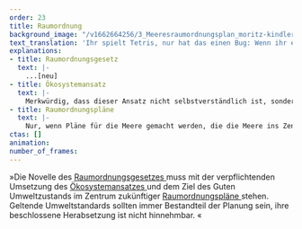 ```yaml
---
order: 23
title: Raumordnung
background_image: "/v1662664256/3_Meeresraumordnungsplan_moritz-kindler-unsplash_dblkkt_duzsem.jpg"
text_translation: 'Ihr spielt Tetris, nur hat das einen Bug: Wenn ihr eine Reihe gefüllt habt, verschwindet sie nicht etwa, nein: Immer schneller fallen Formen nach unten und plötzlich passen sie gar nicht mehr ineinander. So ist das, wenn Militär, Rohstoff-, Öl- und Energiekonzerne, Fischereiunternehmen und Reedereien gleichzeitig eine Fläche im Meer beanspruchen. Das Meer wird zu voll. Seine Kapazitäten werden gesprengt. Game over. '
explanations:
- title: Raumordnungsgesetz
  text: |-
    ...[neu]
- title: Ökosystemansatz
  text: |-
    Merkwürdig, dass dieser Ansatz nicht selbstverständlich ist, sondern ein Politikum, um das mit harten Bandagen gekämpft wird. Es geht dabei nicht nur darum, Ökosysteme in ihrer Fragilität und Komplexität zu betrachten, sondern auch in ihrer Verbindung zu uns, ihren Nutzer:innen.
- title: Raumordnungspläne
  text: |-
    Nur, wenn Pläne für die Meere gemacht werden, die die Meere ins Zentrum rücken, können Mensch und Meer langfristig koexistieren. Das Meer sollte nicht irgendein weiterer Verhandlungspartner am <span class="sidenote"><cite class="icon-image"><a href="https://www.helcom.fi/wp-content/uploads/2019/08/Guideline-for-the-implementation-of-ecosystem-based-approach-in-MSP-in-the-Baltic-Sea-area_June-2016.pdf" target="_blank" rel="noopener"> Guideline for the implementation of ecosystem-based approach in Maritime Spatial Planning (MSP) in the Baltic Sea area / HELCOM </a></cite> <a href="https://www.helcom.fi/wp-content/uploads/2019/08/Guideline-for-the-implementation-of-ecosystem-based-approach-in-MSP-in-the-Baltic-Sea-area_June-2016.pdf" target="_blank" rel="noopener">Tisch</a> </span> mit Ölkonzernen und Containerschiffern sein, sondern Grundlage aller Entscheidungen. Oder bildlich gesprochen: der Tisch selbst.
ctas: []
animation:
number_of_frames:
---
```

»Die Novelle des [Raumordnungsgesetzes ](# "Raumordnungsgesetz")muss mit der verpflichtenden Umsetzung des [Ökosystemansatzes ](# "Ökosystemansatz")und dem Ziel des Guten Umweltzustands im Zentrum zukünftiger [Raumordnungspläne ](# "Raumordnungspläne")stehen. Geltende Umweltstandards sollten immer Bestandteil der Planung sein, ihre beschlossene Herabsetzung ist nicht hinnehmbar. «